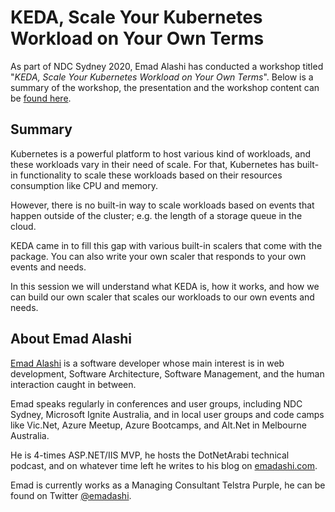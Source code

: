# KEDA, Scale Your Kubernetes Workload on Your Own Terms

As part of NDC Sydney 2020, Emad Alashi has conducted a workshop titled "*KEDA, Scale Your Kubernetes Workload on Your Own Terms*". Below is a summary of the workshop, the presentation and the workshop content can be [found here](https://github.com/eashi/keda-workshop/).

## Summary

Kubernetes is a powerful platform to host various kind of workloads, and these workloads vary in their need of scale. For that, Kubernetes has built-in functionality to scale these workloads based on their resources consumption like CPU and memory. 

However, there is no built-in way to scale workloads based on events that happen outside of the cluster; e.g. the length of a storage queue in the cloud. 

KEDA came in to fill this gap with various built-in scalers that come with the package. You can also write your own scaler that responds to your own events and needs. 

In this session we will understand what KEDA is, how it works, and how we can build our own scaler that scales our workloads to our own events and needs. 

## About Emad Alashi

[Emad Alashi](https://emadashi.com) is a software developer whose main interest is in web development, Software Architecture, Software Management, and the human interaction caught in between.

Emad speaks regularly in conferences and user groups, including NDC Sydney, Microsoft Ignite Australia, and in local user groups and code camps like Vic.Net, Azure Meetup, Azure Bootcamps, and Alt.Net in Melbourne Australia.

He is 4-times ASP.NET/IIS MVP, he hosts the DotNetArabi technical podcast, and on whatever time left he writes to his blog on [emadashi.com](https://emadashi.com).

Emad is currently works as a Managing Consultant Telstra Purple, he can be found on Twitter [@emadashi](https://twitter.com/emadashi).